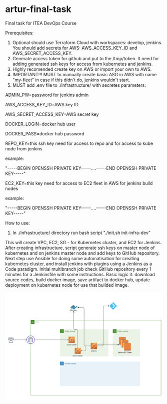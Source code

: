 # artur-final-task
Final task for ITEA DevOps Course

Prerequisites:
1) Optional should use Terraform Cloud with workspaces: develop, jenkins. You should add secrets for AWS: AWS_ACCESS_KEY_ID and AWS_SECRET_ACCESS_KEY.
2) Generate access token for github and put to the /tmp/token. It need for adding generated ssh keys for access from kubernetes and jenkins.
3) Highly recomended create key on AWS or import your own to AWS.
4) IMPORTANT!!! MUST to manually create basic ASG in AWS with name "my-fleet" in case if this didn't do, jenkins wouldn't start.
5) MUST add .env file to ./infrastructure/ with secretes parameters:

ADMIN_PW=password for jenkins admin

AWS_ACCESS_KEY_ID=AWS key ID

AWS_SECRET_ACCESS_KEY=AWS secret key

DOCKER_LOGIN=docker hub user

DOCKER_PASS=docker hub password

REPO_KEY=this ssh key need for access to repo and for access to kube node from jenkins

example:

"-----BEGIN OPENSSH PRIVATE KEY-----....-----END OPENSSH PRIVATE KEY-----"

EC2_KEY=this key need for access to EC2 fleet in AWS for jenkins build nodes

example:


"-----BEGIN OPENSSH PRIVATE KEY-----....-----END OPENSSH PRIVATE KEY-----"

How to use:

1) In ./infrastructure/ directory run bash script "./init.sh init-infra-dev"

This will create VPC, EC2, SG - for Kubernetes cluster, and EC2 for Jenkins.
After creating infrastructure, script generate ssh keys on master node of kubernetes and on jenkins master node and add keys to GitHub repository.
Next step use Ansible for doing some automatisation for creating kubernetes cluster, and install jenkins with plugins using a Jenkins as a Code paradigm. 
Initial multibranch job check GitHub repository every 1 minutes for a Jenkinsfile with some instructions.
Basic logic it: download source codes, build docker image, save artifact to docker hub, update deployment on kubernetes node for use that builded image.


![plot](./schema.png)
